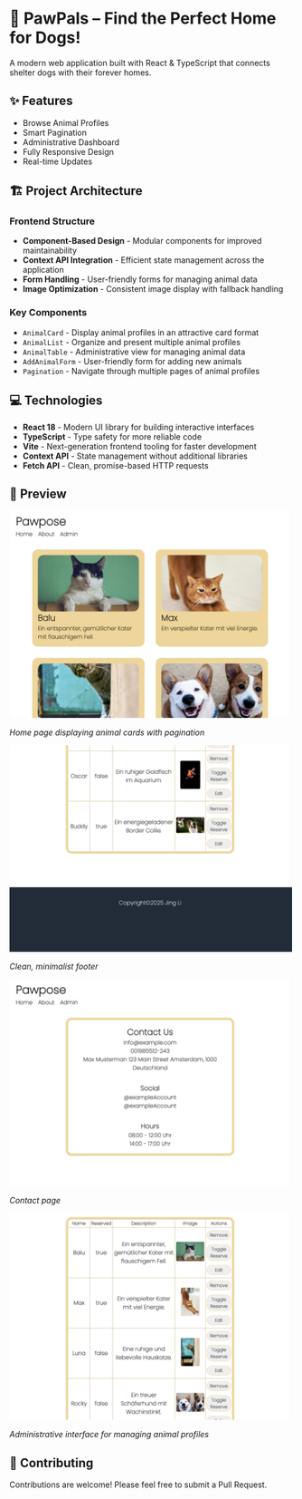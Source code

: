 # 🐾 PawPals – Find the Perfect Home for Dogs!

A modern web application built with React & TypeScript that connects shelter dogs with their forever homes.

## ✨ Features

- Browse Animal Profiles 
- Smart Pagination 
- Administrative Dashboard 
- Fully Responsive Design 
- Real-time Updates 

## 🏗️ Project Architecture

### Frontend Structure
- **Component-Based Design** - Modular components for improved maintainability
- **Context API Integration** - Efficient state management across the application
- **Form Handling** - User-friendly forms for managing animal data
- **Image Optimization** - Consistent image display with fallback handling

### Key Components
- `AnimalCard` - Display animal profiles in an attractive card format
- `AnimalList` - Organize and present multiple animal profiles
- `AnimalTable` - Administrative view for managing animal data
- `AddAnimalForm` - User-friendly form for adding new animals
- `Pagination` - Navigate through multiple pages of animal profiles

## 💻 Technologies

- **React 18** - Modern UI library for building interactive interfaces
- **TypeScript** - Type safety for more reliable code
- **Vite** - Next-generation frontend tooling for faster development
- **Context API** - State management without additional libraries
- **Fetch API** - Clean, promise-based HTTP requests

## 📱 Preview

<img src="app-preview/preview1.png" alt="PawPals Home Page" width="500"/>
<p><em>Home page displaying animal cards with pagination</em></p>

<img src="app-preview/preview2.png" alt="PawPals Footer" width="500"/>
<p><em>Clean, minimalist footer</em></p>

<img src="app-preview/preview3.png" alt="PawPals Contact Page" width="500"/>
<p><em>Contact page</em></p>

<img src="app-preview/preview4.png" alt="PawPals Admin Page" width="500"/>
<p><em>Administrative interface for managing animal profiles</em></p>

## 🤝 Contributing
Contributions are welcome! Please feel free to submit a Pull Request.